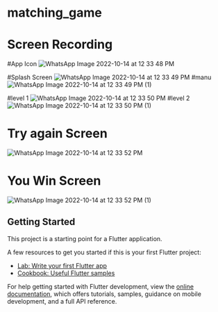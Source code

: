 # matching_game
# Screen Recording

#App Icon
![WhatsApp Image 2022-10-14 at 12 33 48 PM](https://user-images.githubusercontent.com/64838868/195790164-f626dff2-68f5-4c70-b29a-cde7da20f484.jpeg)

#Splash Screen
![WhatsApp Image 2022-10-14 at 12 33 49 PM](https://user-images.githubusercontent.com/64838868/195790289-e9f9fb83-aff4-483e-b9cc-fab0fa116850.jpeg)
#manu
![WhatsApp Image 2022-10-14 at 12 33 49 PM (1)](https://user-images.githubusercontent.com/64838868/195790343-f118c098-8e41-4bc0-91de-9389bd2d71d8.jpeg)

#level 1
![WhatsApp Image 2022-10-14 at 12 33 50 PM](https://user-images.githubusercontent.com/64838868/195790438-00d4cb4e-98bf-40be-a581-3720d2b502c3.jpeg)
#level 2
![WhatsApp Image 2022-10-14 at 12 33 50 PM (1)](https://user-images.githubusercontent.com/64838868/195790500-635428cf-dc85-4459-b073-33741e3e756e.jpeg)
# Try again Screen
![WhatsApp Image 2022-10-14 at 12 33 52 PM](https://user-images.githubusercontent.com/64838868/195790570-31c15f66-1e98-4e36-bf9a-a171e28846a8.jpeg)
# You Win Screen 
![WhatsApp Image 2022-10-14 at 12 33 52 PM (1)](https://user-images.githubusercontent.com/64838868/195790630-255ef5fb-737d-49da-a30d-aff35021495b.jpeg)



## Getting Started

This project is a starting point for a Flutter application.

A few resources to get you started if this is your first Flutter project:

- [Lab: Write your first Flutter app](https://docs.flutter.dev/get-started/codelab)
- [Cookbook: Useful Flutter samples](https://docs.flutter.dev/cookbook)

For help getting started with Flutter development, view the
[online documentation](https://docs.flutter.dev/), which offers tutorials,
samples, guidance on mobile development, and a full API reference.
